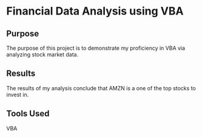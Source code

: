 # Financial Data Analysis using VBA

## Purpose

The purpose of this project is to demonstrate my proficiency in VBA via analyzing stock market data.

## Results

The results of my analysis conclude that AMZN is a one of the top stocks to invest in.

## Tools Used

VBA